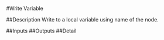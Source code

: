 #Write Variable

##Description
Write to a local variable using name of the node.

##Inputs
##Outputs
##Detail

